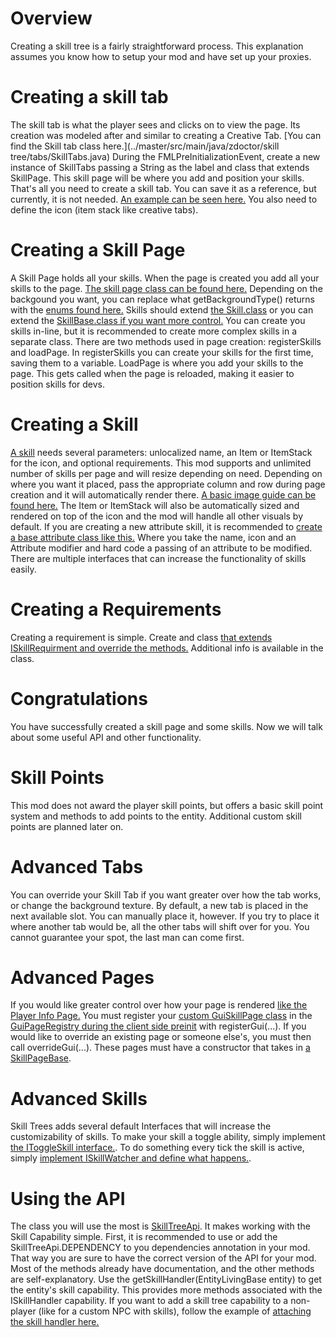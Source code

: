 # Overview
Creating a skill tree is a fairly straightforward process. This explanation assumes you know how to setup your mod and have set up your proxies.

# Creating a skill tab
The skill tab is what the player sees and clicks on to view the page. Its creation was modeled after and similar to creating a Creative Tab. [You can find the Skill tab class here.](../master/src/main/java/zdoctor/skill tree/tabs/SkillTabs.java) During the FMLPreInitializationEvent, create a new instance of SkillTabs passing a String as the label and class that extends SkillPage. This skill page will be where you add and position your skills. That's all you need to create a skill tab. You can save it as a reference, but currently, it is not needed. [An example can be seen here.](../Example/src/main/java/zdoctor/mcskilltree/skills/tabs/MCSkillTreeTabs.java#L9) You also need to define the icon (item stack like creative tabs).

# Creating a Skill Page
A Skill Page holds all your skills. When the page is created you add all your skills to the page. [The skill page class can be found here.](../master/src/main/java/zdoctor/skilltree/skills/pages/SkillPageBase.java) Depending on the backgound you want, you can replace what getBackgroundType() returns with the [enums found here.](../master/src/main/java/zdoctor/skilltree/api/enums/EnumSkillInteractType.java) Skills should extend [the Skill.class](../master/src/main/java/zdoctor/skilltree/skills/Skill.java) or you can extend the [SkillBase.class if you want more control.](../master/src/main/java/zdoctor/skilltree/skills/SkillBase.java) You can create you skills in-line, but it is recommended to create more complex skills in a separate class. There are two methods used in page creation: registerSkills and loadPage. In registerSkills you can create your skills for the first time, saving them to a variable. LoadPage is where you add your skills to the page. This gets called when the page is reloaded, making it easier to position skills for devs.

# Creating a Skill
[A skill](../master/src/main/java/zdoctor/skilltree/skills/Skill.java) needs several parameters: unlocalized name, an Item or ItemStack for the icon, and optional requirements. This mod supports and unlimited number of skills per page and will resize depending on need. Depending on where you want it placed, pass the appropriate column and row during page creation and it will automatically render there. [A basic image guide can be found here.](../master/src/main/resources/assets/skilltree/textures/gui/skilltree/guide_skill_tree.png) The Item or ItemStack will also be automatically sized and rendered on top of the icon and the mod will handle all other visuals by default. If you are creating a new attribute skill, it is recommended to [create a base attribute class like this.](../Example/src/main/java/zdoctor/mcskilltree/skills/AttackSkill.java) Where you take the name, icon and an Attribute modifier and hard code a passing of an attribute to be modified. There are multiple interfaces that can increase the functionality of skills easily.

# Creating a Requirements
Creating a requirement is simple. Create and class [that extends ISkillRequirment and override the methods.](../master/src/main/java/zdoctor/skilltree/api/skills/ISkillRequirment.java) Additional info is available in the class.

# Congratulations
You have successfully created a skill page and some skills. Now we will talk about some useful API and other functionality.

# Skill Points
This mod does not award the player skill points, but offers a basic skill point system and methods to add points to the entity. Additional custom skill points are planned later on.

# Advanced Tabs
You can override your Skill Tab if you want greater over how the tab works, or change the background texture. By default, a new tab is placed in the next available slot. You can manually place it, however. If you try to place it where another tab would be, all the other tabs will shift over for you. You cannot guarantee your spot, the last man can come first. 

# Advanced Pages
If you would like greater control over how your page is rendered [like the Player Info Page.](../master/src/main/java/zdoctor/skilltree/skills/pages/PlayerInfoPage.java) You must register your [custom GuiSkillPage class](../master/src/main/java/zdoctor/skilltree/client/gui/GuiSkillPage.java) in the [GuiPageRegistry during the client side preinit](/master/src/main/java/zdoctor/skilltree/client/GuiPageRegistry.java) with registerGui(...). If you would like to override an existing page or someone else's, you must then call overrideGui(...). These pages must have a constructor that takes in [a SkillPageBase](../master/src/main/java/zdoctor/skilltree/skills/pages/SkillPageBase.java).

# Advanced Skills
Skill Trees adds several default Interfaces that will increase the customizability of skills. To make your skill a toggle ability, simply implement [the IToggleSkill interface.](../master/src/main/java/zdoctor/skilltree/api/skills/IToggleSkill.java). To do something every tick the skill is active, simply [implement ISkillWatcher and define what happens.](../master/src/main/java/zdoctor/skilltree/api/skills/ISkillWatcher.java).

# Using the API
The class you will use the most is [SkillTreeApi](../master/src/main/java/zdoctor/skilltree/api/SkillTreeApi.java). It makes working with the Skill Capability simple. First, it is recommended to use or add the SkillTreeApi.DEPENDENCY to you dependencies annotation in your mod. That way you are sure to have the correct version of the API for your mod. Most of the methods already have documentation, and the other methods are self-explanatory. Use the getSkillHandler(EntityLivingBase entity) to get the entity's skill capability. This provides more methods associated with the ISkillHandler capability. If you want to add a skill tree capability to a non-player (like for a custom NPC with skills), follow the example of [attaching the skill handler here.](../master/src/main/java/zdoctor/skilltree/skills/CapabilitySkillHandler.java)
